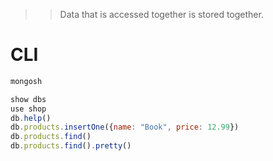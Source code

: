 >> Data that is accessed together is stored together.

# CLI
```bash
mongosh
```

```javascript
show dbs
use shop
db.help()
db.products.insertOne({name: "Book", price: 12.99})
db.products.find()
db.products.find().pretty()
```